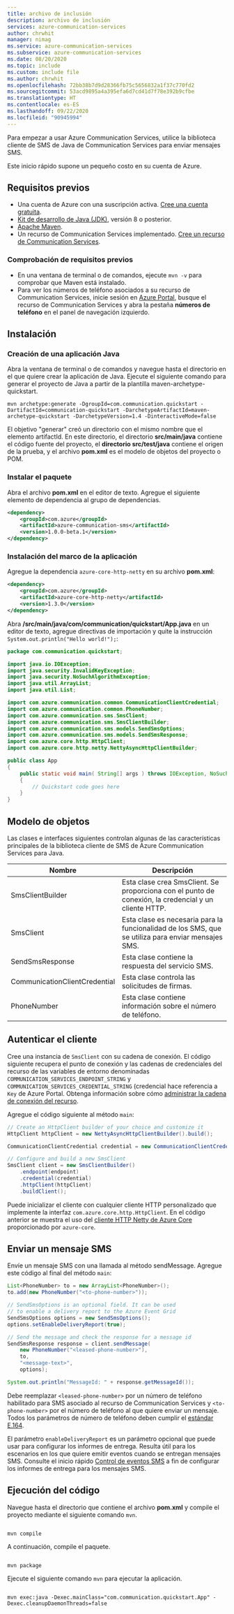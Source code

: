 ```yaml
---
title: archivo de inclusión
description: archivo de inclusión
services: azure-communication-services
author: chrwhit
manager: nimag
ms.service: azure-communication-services
ms.subservice: azure-communication-services
ms.date: 08/20/2020
ms.topic: include
ms.custom: include file
ms.author: chrwhit
ms.openlocfilehash: 72bb38b7d9d28366fb75c5656832a1f37c770fd2
ms.sourcegitcommit: 53acd9895a4a395efa6d7cd41d7f78e392b9cfbe
ms.translationtype: HT
ms.contentlocale: es-ES
ms.lasthandoff: 09/22/2020
ms.locfileid: "90945994"
---
```

Para empezar a usar Azure Communication Services, utilice la biblioteca cliente de SMS de Java de Communication Services para enviar mensajes SMS.

Este inicio rápido supone un pequeño costo en su cuenta de Azure.

<!--**TODO: update all these reference links as the resources go live**

[API reference documentation](../../../references/overview.md) | [Library source code](https://github.com/Azure/azure-sdk-for-net-pr/tree/feature/communication/sdk/communication/Azure.Communication.Sms#todo-update-to-public) | [Artifact (Maven)](#todo-nuget) | [Samples](#todo-samples)-->

## <a name="prerequisites"></a>Requisitos previos

- Una cuenta de Azure con una suscripción activa. [Cree una cuenta gratuita](https://azure.microsoft.com/free/?WT.mc_id=A261C142F).
- [Kit de desarrollo de Java (JDK)](https://docs.microsoft.com/java/azure/jdk/?view=azure-java-stable&preserve-view=true), versión 8 o posterior.
- [Apache Maven](https://maven.apache.org/download.cgi).
- Un recurso de Communication Services implementado. [Cree un recurso de Communication Services](../../create-communication-resource.md).

### <a name="prerequisite-check"></a>Comprobación de requisitos previos

- En una ventana de terminal o de comandos, ejecute `mvn -v` para comprobar que Maven está instalado.
- Para ver los números de teléfono asociados a su recurso de Communication Services, inicie sesión en [Azure Portal](https://portal.azure.com/), busque el recurso de Communication Services y abra la pestaña **números de teléfono** en el panel de navegación izquierdo.

## <a name="setting-up"></a>Instalación

### <a name="create-a-new-java-application"></a>Creación de una aplicación Java

Abra la ventana de terminal o de comandos y navegue hasta el directorio en el que quiere crear la aplicación de Java. Ejecute el siguiente comando para generar el proyecto de Java a partir de la plantilla maven-archetype-quickstart.

```console
mvn archetype:generate -DgroupId=com.communication.quickstart -DartifactId=communication-quickstart -DarchetypeArtifactId=maven-archetype-quickstart -DarchetypeVersion=1.4 -DinteractiveMode=false
```

El objetivo "generar" creó un directorio con el mismo nombre que el elemento artifactId. En este directorio, el directorio **src/main/java** contiene el código fuente del proyecto, el **directorio src/test/java** contiene el origen de la prueba, y el archivo **pom.xml** es el modelo de objetos del proyecto o POM.

### <a name="install-the-package"></a>Instalar el paquete

Abra el archivo **pom.xml** en el editor de texto. Agregue el siguiente elemento de dependencia al grupo de dependencias.

```xml
<dependency>
    <groupId>com.azure</groupId>
    <artifactId>azure-communication-sms</artifactId>
    <version>1.0.0-beta.1</version>
</dependency>
```

### <a name="set-up-the-app-framework"></a>Instalación del marco de la aplicación

Agregue la dependencia `azure-core-http-netty` en su archivo **pom.xml**:

```xml
<dependency>
    <groupId>com.azure</groupId>
    <artifactId>azure-core-http-netty</artifactId>
    <version>1.3.0</version>
</dependency>
```

Abra **/src/main/java/com/communication/quickstart/App.java** en un editor de texto, agregue directivas de importación y quite la instrucción `System.out.println("Hello world!");`:

```java
package com.communication.quickstart;

import java.io.IOException;
import java.security.InvalidKeyException;
import java.security.NoSuchAlgorithmException;
import java.util.ArrayList;
import java.util.List;

import com.azure.communication.common.CommunicationClientCredential;
import com.azure.communication.common.PhoneNumber;
import com.azure.communication.sms.SmsClient;
import com.azure.communication.sms.SmsClientBuilder;
import com.azure.communication.sms.models.SendSmsOptions;
import com.azure.communication.sms.models.SendSmsResponse;
import com.azure.core.http.HttpClient;
import com.azure.core.http.netty.NettyAsyncHttpClientBuilder;

public class App
{
    public static void main( String[] args ) throws IOException, NoSuchAlgorithmException, InvalidKeyException
    {
        // Quickstart code goes here
    }
}

```

## <a name="object-model"></a>Modelo de objetos

Las clases e interfaces siguientes controlan algunas de las características principales de la biblioteca cliente de SMS de Azure Communication Services para Java.

| Nombre                                                             | Descripción                                                                                     |
| ---------------------------------------------------------------- | ----------------------------------------------------------------------------------------------- |
| SmsClientBuilder              | Esta clase crea SmsClient. Se proporciona con el punto de conexión, la credencial y un cliente HTTP. |
| SmsClient                    | Esta clase es necesaria para la funcionalidad de los SMS, que se utiliza para enviar mensajes SMS.                |
| SendSmsResponse               | Esta clase contiene la respuesta del servicio SMS.                                          |
| CommunicationClientCredential | Esta clase controla las solicitudes de firmas.                                                            |
| PhoneNumber                   | Esta clase contiene información sobre el número de teléfono.

## <a name="authenticate-the-client"></a>Autenticar el cliente

Cree una instancia de `SmsClient` con su cadena de conexión. El código siguiente recupera el punto de conexión y las cadenas de credenciales del recurso de las variables de entorno denominadas `COMMUNICATION_SERVICES_ENDPOINT_STRING` y `COMMUNICATION_SERVICES_CREDENTIAL_STRING` (credencial hace referencia a `Key` de Azure Portal. Obtenga información sobre cómo [administrar la cadena de conexión del recurso](../../create-communication-resource.md#store-your-connection-string).

Agregue el código siguiente al método `main`:

```java
// Create an HttpClient builder of your choice and customize it
HttpClient httpClient = new NettyAsyncHttpClientBuilder().build();

CommunicationClientCredential credential = new CommunicationClientCredential(accessKey);

// Configure and build a new SmsClient
SmsClient client = new SmsClientBuilder()
    .endpoint(endpoint)
    .credential(credential)
    .httpClient(httpClient)
    .buildClient();
```

Puede inicializar el cliente con cualquier cliente HTTP personalizado que implemente la interfaz `com.azure.core.http.HttpClient`. En el código anterior se muestra el uso del [cliente HTTP Netty de Azure Core](https://docs.microsoft.com/java/api/overview/azure/core-http-netty-readme?view=azure-java-stable&preserve-view=true) proporcionado por `azure-core`.

## <a name="send-an-sms-message"></a>Enviar un mensaje SMS

Envíe un mensaje SMS con una llamada al método sendMessage. Agregue este código al final del método `main`:

```java
List<PhoneNumber> to = new ArrayList<PhoneNumber>();
to.add(new PhoneNumber("<to-phone-number>"));

// SendSmsOptions is an optional field. It can be used
// to enable a delivery report to the Azure Event Grid
SendSmsOptions options = new SendSmsOptions();
options.setEnableDeliveryReport(true);

// Send the message and check the response for a message id
SendSmsResponse response = client.sendMessage(
    new PhoneNumber("<leased-phone-number>"),
    to,
    "<message-text>",
    options);

System.out.println("MessageId: " + response.getMessageId());
```

Debe reemplazar `<leased-phone-number>` por un número de teléfono habilitado para SMS asociado al recurso de Communication Services y `<to-phone-number>` por el número de teléfono al que quiere enviar un mensaje. Todos los parámetros de número de teléfono deben cumplir el [estándar E.164](../../../concepts/telephony-sms/plan-solution.md#optional-reading-international-public-telecommunication-numbering-plan-e164).

El parámetro `enableDeliveryReport` es un parámetro opcional que puede usar para configurar los informes de entrega. Resulta útil para los escenarios en los que quiere emitir eventos cuando se entregan mensajes SMS. Consulte el inicio rápido [Control de eventos SMS](../handle-sms-events.md) a fin de configurar los informes de entrega para los mensajes SMS.

<!--todo: the signature of the `sendMessage` method changes when configuring delivery reporting. Need to confirm that this is how our client library is to be used.-->

## <a name="run-the-code"></a>Ejecución del código

Navegue hasta el directorio que contiene el archivo **pom.xml** y compile el proyecto mediante el siguiente comando `mvn`.

```console

mvn compile

```

A continuación, compile el paquete.

```console

mvn package

```

Ejecute el siguiente comando `mvn` para ejecutar la aplicación.

```console

mvn exec:java -Dexec.mainClass="com.communication.quickstart.App" -Dexec.cleanupDaemonThreads=false

```

